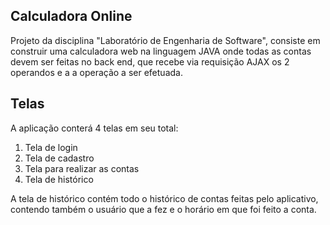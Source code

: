 <h2> Calculadora Online</h2>
Projeto da disciplina "Laboratório de Engenharia de Software", consiste em construir uma calculadora web na linguagem JAVA onde todas as contas devem ser feitas no back end, que recebe via requisição AJAX os 2 operandos e a a operação a ser efetuada.

<h2>Telas</h2>
A aplicação conterá 4 telas em seu total:
<ol>
    <li>Tela de login</li>
    <li>Tela de cadastro</li>
    <li>Tela para realizar as contas</li>
    <li>Tela de histórico</li>
</ol>
A tela de histórico contém todo o histórico de contas feitas pelo aplicativo, contendo também o usuário que a fez e o horário em que foi feito a conta.
